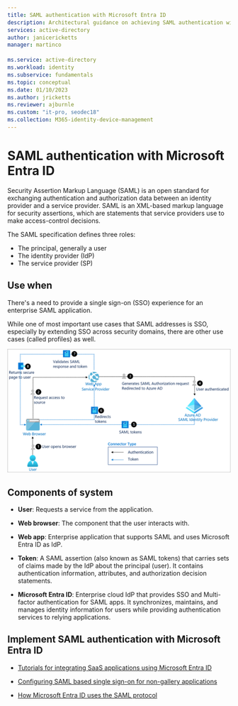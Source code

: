 ```yaml
---
title: SAML authentication with Microsoft Entra ID
description: Architectural guidance on achieving SAML authentication with Microsoft Entra ID
services: active-directory
author: janicericketts
manager: martinco

ms.service: active-directory
ms.workload: identity
ms.subservice: fundamentals
ms.topic: conceptual
ms.date: 01/10/2023
ms.author: jricketts
ms.reviewer: ajburnle
ms.custom: "it-pro, seodec18"
ms.collection: M365-identity-device-management
---
```


# SAML authentication with Microsoft Entra ID

Security Assertion Markup Language (SAML) is an open standard for exchanging authentication and authorization data between an identity provider and a service provider. SAML is an XML-based markup language for security assertions, which are statements that service providers use to make access-control decisions. 

The SAML specification defines three roles:

* The principal, generally a user
* The identity provider (IdP)
* The  service provider (SP)


## Use when

There's a need to provide a single sign-on (SSO) experience for an enterprise SAML application.

While one of most important use cases that SAML addresses is SSO, especially by extending SSO across security domains, there are other use cases (called profiles) as well. 

![architectural diagram for SAML](./media/authentication-patterns/saml-auth.png)

## Components of system

* **User**: Requests a service from the application.

* **Web browser**: The component that the user interacts with.

* **Web app**: Enterprise application that supports SAML and uses Microsoft Entra ID as IdP.

* **Token**: A SAML assertion (also known as SAML tokens) that carries sets of claims made by the IdP about the principal (user). It contains authentication information, attributes, and authorization decision statements.

* **Microsoft Entra ID**: Enterprise cloud IdP that provides SSO and Multi-factor authentication for SAML apps. It synchronizes, maintains, and manages identity information for users while providing authentication services to relying applications. 

<a name='implement-saml-authentication-with-azure-ad'></a>

## Implement SAML authentication with Microsoft Entra ID

* [Tutorials for integrating SaaS applications using Microsoft Entra ID](../saas-apps/tutorial-list.md) 

* [Configuring SAML based single sign-on for non-gallery applications](~/identity/enterprise-apps/add-application-portal.md) 

* [How Microsoft Entra ID uses the SAML protocol](~/identity-platform/saml-protocol-reference.md)
